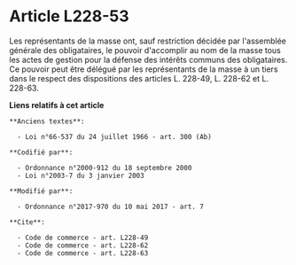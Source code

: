 # Article L228-53

Les représentants de la masse ont, sauf restriction décidée par l'assemblée générale des obligataires, le pouvoir d'accomplir
au nom de la masse tous les actes de gestion pour la défense des intérêts communs des obligataires. Ce pouvoir peut être
délégué par les représentants de la masse à un tiers dans le respect des dispositions des articles L. 228-49, L. 228-62 et L.
228-63.

**Liens relatifs à cet article**

	**Anciens textes**:

	  - Loi n°66-537 du 24 juillet 1966 - art. 300 (Ab)

	**Codifié par**:

	  - Ordonnance n°2000-912 du 18 septembre 2000
	  - Loi n°2003-7 du 3 janvier 2003

	**Modifié par**:

	  - Ordonnance n°2017-970 du 10 mai 2017 - art. 7

	**Cite**:

	  - Code de commerce - art. L228-49
	  - Code de commerce - art. L228-62
	  - Code de commerce - art. L228-63
